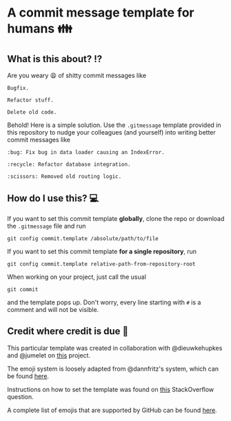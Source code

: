 # A commit message template for humans :family:

## What is this about? :interrobang:

Are you weary :weary: of shitty commit messages like

    Bugfix. 
    
    Refactor stuff.
    
    Delete old code.
    
Behold! Here is a simple solution. Use the `.gitmessage` template provided in this repository to nudge your colleagues 
(and yourself) into writing better commit messages like 

    :bug: Fix bug in data loader causing an IndexError.
    
    :recycle: Refactor database integration.
    
    :scissors: Removed old routing logic.

## How do I use this? :computer:

If you want to set this commit template **globally**, clone the repo or download the `.gitmessage` file and run 

    git config commit.template /absolute/path/to/file
    
If you want to set this commit template **for a single repository**, run 

    git config commit.template relative-path-from-repository-root
    
When working on your project, just call the usual

    git commit 
    
and the template pops up. Don't worry, every line starting with `#` is a comment and will not be visible.

## Credit where credit is due :clap:

This particular template was created in collaboration with @dieuwkehupkes and @jumelet on [this](https://github.com/dieuwkehupkes/diagnosing_lms)
project. 

The emoji system is loosely adapted from @dannfritz's system, which can be found [here](https://github.com/dannyfritz/commit-message-emoji).

Instructions on how to set the template was found on [this](https://stackoverflow.com/questions/21998728/how-to-specify-a-git-commit-message-template-for-a-repository-in-a-file-at-a-rel)
StackOverflow question. 

A complete list of emojis that are supported by GitHub can be found [here](https://gist.github.com/rxaviers/7360908).